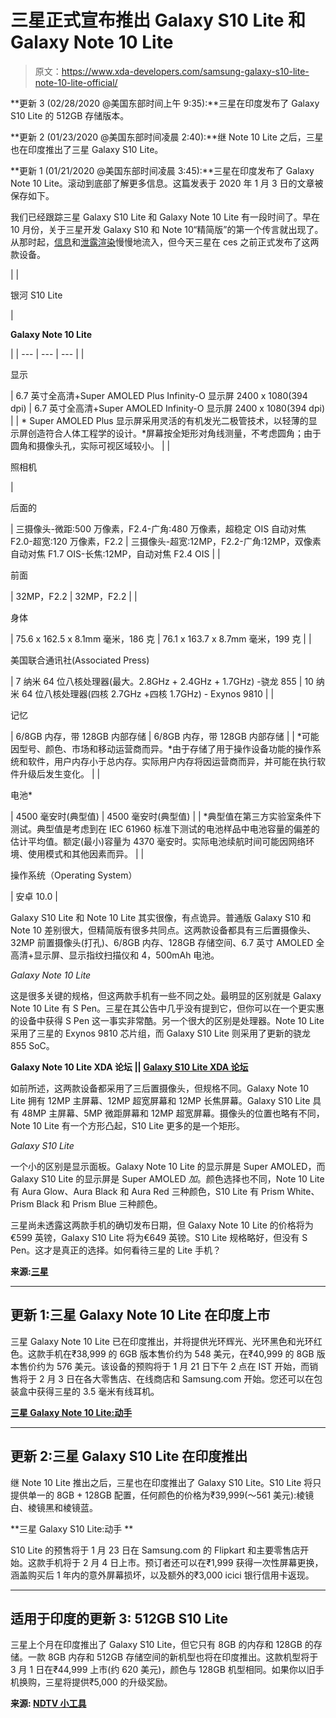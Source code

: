 # 三星正式宣布推出 Galaxy S10 Lite 和 Galaxy Note 10 Lite

> 原文：<https://www.xda-developers.com/samsung-galaxy-s10-lite-note-10-lite-official/>

**更新 3 (02/28/2020 @美国东部时间上午 9:35):**三星在印度发布了 Galaxy S10 Lite 的 512GB 存储版本。

**更新 2 (01/23/2020 @美国东部时间凌晨 2:40):**继 Note 10 Lite 之后，三星也在印度推出了三星 Galaxy S10 Lite。

**更新 1 (01/21/2020 @美国东部时间凌晨 3:45):**三星在印度发布了 Galaxy Note 10 Lite。滚动到底部了解更多信息。这篇发表于 2020 年 1 月 3 日的文章被保存如下。

我们已经跟踪三星 Galaxy S10 Lite 和 Galaxy Note 10 Lite 有一段时间了。早在 10 月份，关于三星开发 Galaxy S10 和 Note 10“精简版”的第一个传言就出现了。从那时起，[信息](https://www.xda-developers.com/galaxy-s10-lite-leaked-specifications-reveal-snapdragon-855-48mp-main-camera-tois-more/)和[泄露渲染](https://www.xda-developers.com/samsung-galaxy-a91-s10-lite-renders/)慢慢地流入，但今天三星在 ces 之前正式发布了这两款设备。

|  | 

银河 S10 Lite

 | 

**Galaxy Note 10 Lite**

 |
| --- | --- | --- |
| 

显示

 | 6.7 英寸全高清+Super AMOLED Plus Infinity-O 显示屏 2400 x 1080(394 dpi) | 6.7 英寸全高清+Super AMOLED Infinity-O 显示屏 2400 x 1080(394 dpi) |
| * Super AMOLED Plus 显示屏采用灵活的有机发光二极管技术，以轻薄的显示屏创造符合人体工程学的设计。*屏幕按全矩形对角线测量，不考虑圆角；由于圆角和摄像头孔，实际可视区域较小。 |
| 

照相机

 | 

后面的

 | 三摄像头-微距:500 万像素，F2.4-广角:480 万像素，超稳定 OIS 自动对焦 F2.0-超宽:120 万像素，F2.2 | 三摄像头-超宽:12MP，F2.2-广角:12MP，双像素自动对焦 F1.7 OIS-长焦:12MP，自动对焦 F2.4 OIS |
| 

前面

 | 32MP，F2.2 | 32MP，F2.2 |
| 

身体

 | 75.6 x 162.5 x 8.1mm 毫米，186 克 | 76.1 x 163.7 x 8.7mm 毫米，199 克 |
| 

美国联合通讯社(Associated Press)

 | 7 纳米 64 位八核处理器(最大。2.8GHz + 2.4GHz + 1.7GHz) -骁龙 855 | 10 纳米 64 位八核处理器(四核 2.7GHz +四核 1.7GHz) - Exynos 9810 |
| 

记忆

 | 6/8GB 内存，带 128GB 内部存储 | 6/8GB 内存，带 128GB 内部存储 |
| *可能因型号、颜色、市场和移动运营商而异。*由于存储了用于操作设备功能的操作系统和软件，用户内存小于总内存。实际用户内存将因运营商而异，并可能在执行软件升级后发生变化。 |
| 

电池*

 | 4500 毫安时(典型值) | 4500 毫安时(典型值) |
| *典型值在第三方实验室条件下测试。典型值是考虑到在 IEC 61960 标准下测试的电池样品中电池容量的偏差的估计平均值。额定(最小)容量为 4370 毫安时。实际电池续航时间可能因网络环境、使用模式和其他因素而异。 |
| 

操作系统（Operating System）

 | 安卓 10.0 |

Galaxy S10 Lite 和 Note 10 Lite 其实很像，有点诡异。普通版 Galaxy S10 和 Note 10 差别很大，但精简版有很多共同点。这两款设备都具有三后置摄像头、32MP 前置摄像头(打孔)、6/8GB 内存、128GB 存储空间、6.7 英寸 AMOLED 全高清+显示屏、显示指纹扫描仪和 4，500mAh 电池。

*Galaxy Note 10 Lite*

这是很多关键的规格，但这两款手机有一些不同之处。最明显的区别就是 Galaxy Note 10 Lite 有 S Pen。三星在其公告中几乎没有提到它，但你可以在一个更实惠的设备中获得 S Pen 这一事实非常酷。另一个很大的区别是处理器。Note 10 Lite 采用了三星的 Exynos 9810 芯片组，而 Galaxy S10 Lite 则采用了更新的骁龙 855 SoC。

**Galaxy Note 10 Lite XDA 论坛 || [Galaxy S10 Lite XDA 论坛](https://forum.xda-developers.com/galaxy-s10-lite)**

如前所述，这两款设备都采用了三后置摄像头，但规格不同。Galaxy Note 10 Lite 拥有 12MP 主屏幕、12MP 超宽屏幕和 12MP 长焦屏幕。Galaxy S10 Lite 具有 48MP 主屏幕、5MP 微距屏幕和 12MP 超宽屏幕。摄像头的位置也略有不同，Note 10 Lite 有一个方形凸起，S10 Lite 更多的是一个矩形。

*Galaxy S10 Lite*

一个小的区别是显示面板。Galaxy Note 10 Lite 的显示屏是 Super AMOLED，而 Galaxy S10 Lite 的显示屏是 Super AMOLED *加*。颜色选择也不同，Note 10 Lite 有 Aura Glow、Aura Black 和 Aura Red 三种颜色，S10 Lite 有 Prism White、Prism Black 和 Prism Blue 三种颜色。

三星尚未透露这两款手机的确切发布日期，但 Galaxy Note 10 Lite 的价格将为€599 英镑，Galaxy S10 Lite 将为€649 英镑。S10 Lite 规格略好，但没有 S Pen。这才是真正的选择。如何看待三星的 Lite 手机？

**来源:[三星](http://www.samsungmobilepress.com/pressreleases/samsung-brings-galaxy-to-more-people-introducing-galaxy-s10-lite-and-note10-lite#)**

* * *

## 更新 1:三星 Galaxy Note 10 Lite 在印度上市

三星 Galaxy Note 10 Lite 已在印度推出，并将提供光环辉光、光环黑色和光环红色。这款手机在₹38,999 的 6GB 版本售价约为 548 美元，在₹40,999 的 8GB 版本售价约为 576 美元。该设备的预购将于 1 月 21 日下午 2 点在 IST 开始，而销售将于 2 月 3 日在各大零售店、在线商店和 Samsung.com 开始。您还可以在包装盒中获得三星的 3.5 毫米有线耳机。

**[三星 Galaxy Note 10 Lite:动手](https://www.xda-developers.com/galaxy-s10-lite-note-10-lite-hands-on-video/)**

* * *

## 更新 2:三星 Galaxy S10 Lite 在印度推出

继 Note 10 Lite 推出之后，三星也在印度推出了 Galaxy S10 Lite。S10 Lite 将只提供单一的 8GB + 128GB 配置，任何颜色的价格为₹39,999(～561 美元):棱镜白、棱镜黑和棱镜蓝。

**三星 Galaxy S10 Lite:动手 **

S10 Lite 的预售将于 1 月 23 日在 Samsung.com 的 Flipkart 和主要零售店开始。这款手机将于 2 月 4 日上市。预订者还可以在₹1,999 获得一次性屏幕更换，涵盖购买后 1 年内的意外屏幕损坏，以及额外的₹3,000 icici 银行信用卡返现。

* * *

## 适用于印度的更新 3: 512GB S10 Lite

三星上个月在印度推出了 Galaxy S10 Lite，但它只有 8GB 的内存和 128GB 的存储。一款 8GB 内存和 512GB 存储空间的新机型也将在印度推出。这款机型将于 3 月 1 日在₹44,999 上市(约 620 美元)，颜色与 128GB 机型相同。如果你以旧手机换购，三星将提供₹5,000 的升级奖励。

**来源: [NDTV 小工具](https://gadgets.ndtv.com/mobiles/news/samsung-galaxy-s10-lite-512gb-storage-variant-price-in-india-rs-44999-launch-specifications-2187089)**